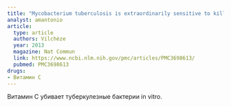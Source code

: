 ```yaml
---
title: "Mycobacterium tuberculosis is extraordinarily sensitive to killing by a vitamin C-induced Fenton reaction"
analyst: amantonio
article:
  type: article
  authors: Vilchèze
  year: 2013
  magazine: Nat Commun
  link: https://www.ncbi.nlm.nih.gov/pmc/articles/PMC3698613/
  pubmed: PMC3698613
drugs:
- Витамин C
---
```


Витамин С убивает туберкулезные бактерии in vitro.
